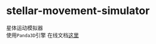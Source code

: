 <!--
 * @Author: Alicespace
 * @Date: 2019-11-08 14:55:19
 * @LastEditTime: 2019-11-18 13:41:38
 -->

# stellar-movement-simulator

星体运动模拟器  
使用```Panda3D```引擎 
在线文档[这里](https://doc.alicespace.cn/)
